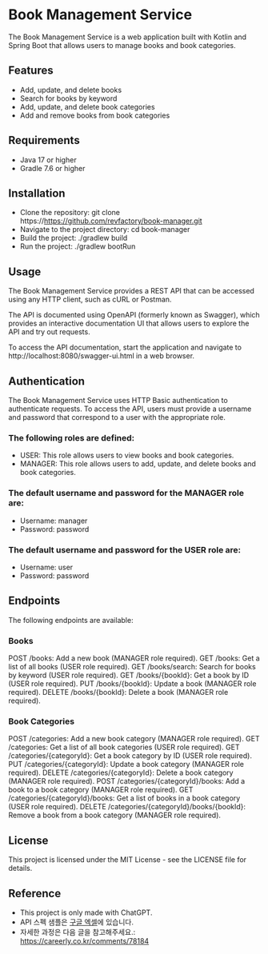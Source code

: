 # Book Management Service
The Book Management Service is a web application built with Kotlin and Spring Boot that allows users to manage books and book categories.

## Features
- Add, update, and delete books  
- Search for books by keyword
- Add, update, and delete book categories
- Add and remove books from book categories

## Requirements
- Java 17 or higher
- Gradle 7.6 or higher

## Installation
- Clone the repository: git clone https://https://github.com/revfactory/book-manager.git
- Navigate to the project directory: cd book-manager
- Build the project: ./gradlew build
- Run the project: ./gradlew bootRun

## Usage
The Book Management Service provides a REST API that can be accessed using any HTTP client, such as cURL or Postman.

The API is documented using OpenAPI (formerly known as Swagger), which provides an interactive documentation UI that allows users to explore the API and try out requests.

To access the API documentation, start the application and navigate to http://localhost:8080/swagger-ui.html in a web browser.

## Authentication
The Book Management Service uses HTTP Basic authentication to authenticate requests. To access the API, users must provide a username and password that correspond to a user with the appropriate role.

### The following roles are defined:

- USER: This role allows users to view books and book categories.
- MANAGER: This role allows users to add, update, and delete books and book categories.

### The default username and password for the MANAGER role are:

- Username: manager
- Password: password

### The default username and password for the USER role are:

- Username: user
- Password: password

## Endpoints
The following endpoints are available:

### Books
POST /books: Add a new book (MANAGER role required).
GET /books: Get a list of all books (USER role required).
GET /books/search: Search for books by keyword (USER role required).
GET /books/{bookId}: Get a book by ID (USER role required).
PUT /books/{bookId}: Update a book (MANAGER role required).
DELETE /books/{bookId}: Delete a book (MANAGER role required).

### Book Categories
POST /categories: Add a new book category (MANAGER role required).
GET /categories: Get a list of all book categories (USER role required).
GET /categories/{categoryId}: Get a book category by ID (USER role required).
PUT /categories/{categoryId}: Update a book category (MANAGER role required).
DELETE /categories/{categoryId}: Delete a book category (MANAGER role required).
POST /categories/{categoryId}/books: Add a book to a book category (MANAGER role required).
GET /categories/{categoryId}/books: Get a list of books in a book category (USER role required).
DELETE /categories/{categoryId}/books/{bookId}: Remove a book from a book category (MANAGER role required).


## License
This project is licensed under the MIT License - see the LICENSE file for details.



## Reference 
* This project is only made with ChatGPT.
* API 스펙 샘플은 [구글 엑셀](https://docs.google.com/spreadsheets/d/1jjumPWpmNbc_wXUaUrd_wvwqoZ7xGHpieHYTTJvtStU/edit?usp=sharing)에 있습니다.
* 자세한 과정은 다음 글을 참고해주세요.: https://careerly.co.kr/comments/78184

